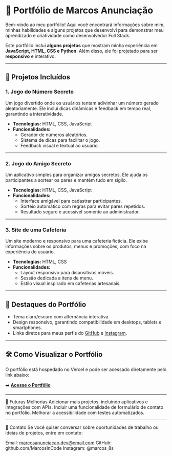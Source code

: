 # 🚀 Portfólio de Marcos Anunciação

Bem-vindo ao meu portfólio! Aqui você encontrará informações sobre mim, minhas habilidades e alguns projetos que desenvolvi para demonstrar meu aprendizado e criatividade como desenvolvedor Full Stack.

Este portfólio inclui **alguns projetos** que mostram minha experiência em **JavaScript, HTML, CSS e Python**. Além disso, ele foi projetado para ser **responsivo** e interativo.

---

## 📂 **Projetos Incluídos**

### 1. **Jogo do Número Secreto**
Um jogo divertido onde os usuários tentam adivinhar um número gerado aleatoriamente. Ele inclui dicas dinâmicas e feedback em tempo real, garantindo a interatividade.

- **Tecnologias:** HTML, CSS, JavaScript
- **Funcionalidades:**
  - Gerador de números aleatórios.
  - Sistema de dicas para facilitar o jogo.
  - Feedback visual e textual ao usuário.

---

### 2. **Jogo do Amigo Secreto**
Um aplicativo simples para organizar amigos secretos. Ele ajuda os participantes a sortear os pares e mantém tudo em sigilo.

- **Tecnologias:** HTML, CSS, JavaScript
- **Funcionalidades:**
  - Interface amigável para cadastrar participantes.
  - Sorteio automático com regras para evitar pares repetidos.
  - Resultado seguro e acessível somente ao administrador.

---

### 3. **Site de uma Cafeteria**
Um site moderno e responsivo para uma cafeteria fictícia. Ele exibe informações sobre os produtos, menus e promoções, com foco na experiência do usuário.

- **Tecnologias:** HTML, CSS
- **Funcionalidades:**
  - Layout responsivo para dispositivos móveis.
  - Sessão dedicada a itens de menu.
  - Estilo visual inspirado em cafeterias artesanais.

---

## 🌟 **Destaques do Portfólio**
- Tema claro/escuro com alternância interativa.
- Design responsivo, garantindo compatibilidade em desktops, tablets e smartphones.
- Links diretos para meus perfis do [GitHub](https://github.com/MarcosInCode) e [Instagram](https://www.instagram.com/marcos_8s/).

---

## 🛠️ **Como Visualizar o Portfólio**
O portfólio está hospedado no Vercel e pode ser acessado diretamente pelo link abaixo:

➡️ **[Acesse o Portfólio](https://portfolio-henna-sigma-95.vercel.app/)**

---

📝 Futuras Melhorias
Adicionar mais projetos, incluindo aplicativos e integrações com APIs.
Incluir uma funcionalidade de formulário de contato no portfólio.
Melhorar a acessibilidade com testes automatizados.

---

📧 Contato
Se você quiser conversar sobre oportunidades de trabalho ou ideias de projetos, entre em contato:

Email: marcosanunciacao.dev@email.com
GitHub: github.com/MarcosInCode
Instagram: @marcos_8s
